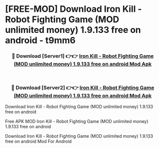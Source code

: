# [FREE-MOD] Download Iron Kill - Robot Fighting Game (MOD unlimited money) 1.9.133 free on android - t9mm6


<div align="center">
<h3>🔴 Download [Server1] 👉👉 <a href="https://apk-comot.site?title=Iron_Kill_-_Robot_Fighting_Game_(MOD_unlimited_money)_1.9.133_free_on_android">Iron Kill - Robot Fighting Game (MOD unlimited money) 1.9.133 free on android Mod Apk</a></h3><br>

<h3>🔴 Download [Server2] 👉👉 <a href="https://apk-comot.site?title=Iron_Kill_-_Robot_Fighting_Game_(MOD_unlimited_money)_1.9.133_free_on_android">Iron Kill - Robot Fighting Game (MOD unlimited money) 1.9.133 free on android Mod Apk</a></h3>
</div>



Download Iron Kill - Robot Fighting Game (MOD unlimited money) 1.9.133 free on android 

Free APK MOD Iron Kill - Robot Fighting Game (MOD unlimited money) 1.9.133 free on android 

Download Iron Kill - Robot Fighting Game (MOD unlimited money) 1.9.133 free on android Mod For Android
